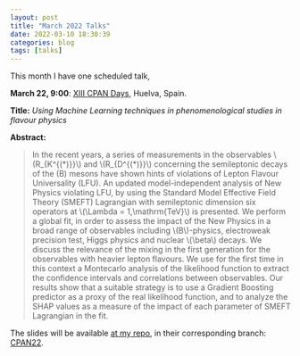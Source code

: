 ```yaml
---
layout: post
title: "March 2022 Talks"
date: 2022-03-10 18:30:39
categories: blog
tags: [talks]
---
```


This month I have one scheduled talk,

**March 22, 9:00**: [XIII CPAN Days](https://indico.ific.uv.es/event/6457/), Huelva, Spain.

**Title:** *Using Machine Learning techniques in phenomenological studies in flavour physics*

**Abstract:**

> In the recent years, a series of measurements in the observables \\(R\_\{K^\{(\*)\}\}\\) and \\(R_\{D^\{(\*)\}\}\\) concerning the semileptonic decays of the \(B\) mesons have shown hints of violations of Lepton Flavour Universality (LFU).
> An updated model-independent analysis of New Physics violating LFU, by using the Standard Model Effective Field Theory (SMEFT) Lagrangian with semileptonic dimension six operators at \\(\\Lambda = 1\,\\mathrm\{TeV\}\\) is presented. We perform a global fit, in order to assess the impact of the New Physics in a broad range of observables including \\(B\\)-physics, electroweak precision test, Higgs physics and nuclear \\(\\beta\\) decays. We discuss the relevance of the mixing in the first generation for the observables with heavier lepton flavours. We use for the first time in this context a Montecarlo analysis of the likelihood function to extract the confidence intervals and correlations between observables. Our results show that a suitable strategy is to use a Gradient Boosting predictor as a proxy of the real likelihood function, and to analyze the SHAP values as a measure of the impact of each parameter of SMEFT Lagrangian in the fit.

The slides will be available [at my repo](https://github.com/Jorge-Alda/Slides), in their corresponding branch: [CPAN22](https://github.com/Jorge-Alda/Slides/tree/CPAN22).
